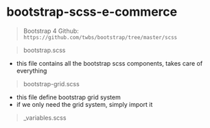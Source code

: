 # bootstrap-scss-e-commerce

> Bootstrap 4 Github: ```https://github.com/twbs/bootstrap/tree/master/scss```

> bootstrap.scss
* this file contains all the bootstrap scss components, takes care of everything

> bootstrap-grid.scss
* this file define bootstrap grid system
* if we only need the grid system, simply import it

> _variables.scss



